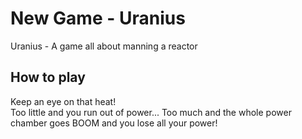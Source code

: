 # New Game - Uranius
Uranius - A game all about manning a reactor

## How to play

  Keep an eye on that heat!                         
  Too little and you run out of power...
  Too much and the whole power chamber goes BOOM and you lose all your power!
